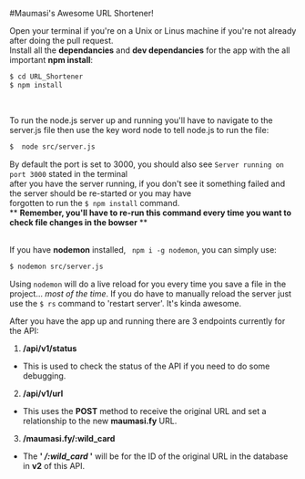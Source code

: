 
#Maumasi's Awesome URL Shortener!


Open your terminal if you're on a Unix or Linus machine if you're not already after doing the pull request. </br>
Install all the **dependancies** and **dev dependancies** for the app with the all important **npm install**:
```bash
$ cd URL_Shortener
$ npm install
```
</br>

To run the node.js server up and running you'll have to navigate to the </br>
server.js file then use the key word node to tell node.js to run the file:
```bash
$  node src/server.js
```
By default the port is set to 3000, you should also see ``` Server running on port 3000 ``` stated in the terminal </br>
after you have the server running, if you don't see it something failed and the server should be re-started or you may have </br>
forgotten to run the ``` $ npm install ``` command. </br>
\*\* **Remember, you'll have to re-run this command every time you want to check file changes in the bowser** \*\*
</br>
</br>

If you have **nodemon** installed, ``` npm i -g nodemon```, you can simply use:
```bash
$ nodemon src/server.js
```
Using ``` nodemon ``` will do a live reload for you every time you save a file in the project... *most of the time*.
If you do have to manually reload the server just use the ``` $ rs ``` command to 'restart server'. It's kinda awesome.
</br>

After you have the app up and running there are 3 endpoints currently for the API:

1. **/api/v1/status**
  - This is used to check the status of the API if you need to do some debugging.

2. **/api/v1/url**
  - This uses the **POST** method to receive the original URL and set a relationship to the new **maumasi.fy** URL.

3. **/maumasi.fy/:wild_card**
  - The **' */:wild_card* '** will be for the ID of the original URL in the database in **v2** of this API.
